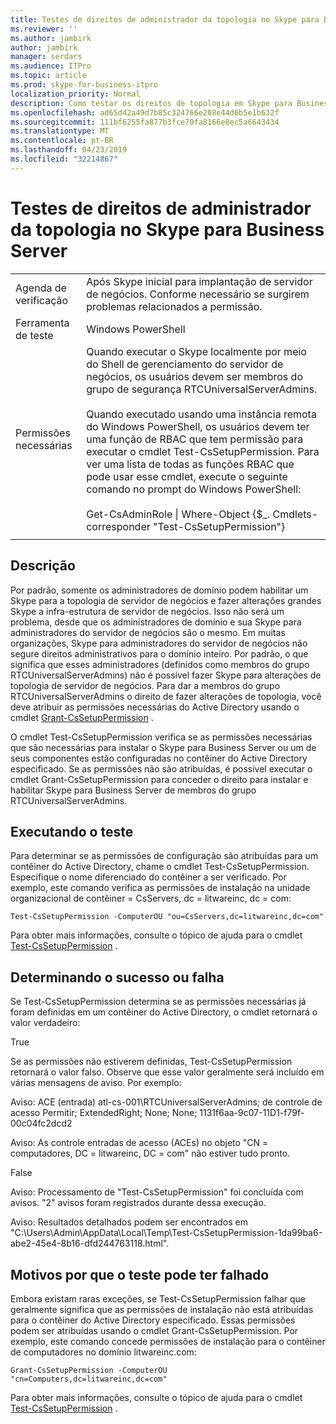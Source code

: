 ```yaml
---
title: Testes de direitos de administrador da topologia no Skype para Business Server
ms.reviewer: ''
ms.author: jambirk
author: jambirk
manager: serdars
ms.audience: ITPro
ms.topic: article
ms.prod: skype-for-business-itpro
localization_priority: Normal
description: Como testar os direitos de topologia em Skype para Business Server
ms.openlocfilehash: ad65d42a49d7b85c324766e208e44d6b5e1b632f
ms.sourcegitcommit: 111bf6255fa877b3fce70fa8166e8ec5a6643434
ms.translationtype: MT
ms.contentlocale: pt-BR
ms.lasthandoff: 04/23/2019
ms.locfileid: "32214867"
---
```

# <a name="testing-admin-topology-rights-in-skype-for-business-server"></a>Testes de direitos de administrador da topologia no Skype para Business Server

| | |
|--|--|
|Agenda de verificação|Após Skype inicial para implantação de servidor de negócios. Conforme necessário se surgirem problemas relacionados a permissão.|
|Ferramenta de teste|Windows PowerShell|
|Permissões necessárias|Quando executar o Skype localmente por meio do Shell de gerenciamento do servidor de negócios, os usuários devem ser membros do grupo de segurança RTCUniversalServerAdmins.<br/><br/>Quando executado usando uma instância remota do Windows PowerShell, os usuários devem ter uma função de RBAC que tem permissão para executar o cmdlet Test-CsSetupPermission. Para ver uma lista de todas as funções RBAC que pode usar esse cmdlet, execute o seguinte comando no prompt do Windows PowerShell:<br/><br/>Get-CsAdminRole \| Where-Object {$_. Cmdlets-corresponder "Test-CsSetupPermission"}|
|||

## <a name="description"></a>Descrição

Por padrão, somente os administradores de domínio podem habilitar um Skype para a topologia de servidor de negócios e fazer alterações grandes Skype a infra-estrutura de servidor de negócios. Isso não será um problema, desde que os administradores de domínio e sua Skype para administradores do servidor de negócios são o mesmo. Em muitas organizações, Skype para administradores do servidor de negócios não segure direitos administrativos para o domínio inteiro. Por padrão, o que significa que esses administradores (definidos como membros do grupo RTCUniversalServerAdmins) não é possível fazer Skype para alterações de topologia de servidor de negócios. Para dar a membros do grupo RTCUniversalServerAdmins o direito de fazer alterações de topologia, você deve atribuir as permissões necessárias do Active Directory usando o cmdlet [Grant-CsSetupPermission](https://docs.microsoft.com/en-us/powershell/module/skype/Grant-CsSetupPermission) .
 
O cmdlet Test-CsSetupPermission verifica se as permissões necessárias que são necessárias para instalar o Skype para Business Server ou um de seus componentes estão configuradas no contêiner do Active Directory especificado. Se as permissões não são atribuídas, é possível executar o cmdlet Grant-CsSetupPermission para conceder o direito para instalar e habilitar Skype para Business Server de membros do grupo RTCUniversalServerAdmins.

## <a name="running-the-test"></a>Executando o teste

Para determinar se as permissões de configuração são atribuídas para um contêiner do Active Directory, chame o cmdlet Test-CsSetupPermission. Especifique o nome diferenciado do contêiner a ser verificado. Por exemplo, este comando verifica as permissões de instalação na unidade organizacional de contêiner = CsServers, dc = litwareinc, dc = com:

`Test-CsSetupPermission -ComputerOU "ou=CsServers,dc=litwareinc,dc=com"`

Para obter mais informações, consulte o tópico de ajuda para o cmdlet [Test-CsSetupPermission](https://docs.microsoft.com/en-us/powershell/module/skype/Test-CsSetupPermission) .

## <a name="determining-success-or-failure"></a>Determinando o sucesso ou falha

Se Test-CsSetupPermission determina se as permissões necessárias já foram definidas em um contêiner do Active Directory, o cmdlet retornará o valor verdadeiro:

True 

Se as permissões não estiverem definidas, Test-CsSetupPermission retornará o valor falso. Observe que esse valor geralmente será incluído em várias mensagens de aviso. Por exemplo:

Aviso: ACE (entrada) atl-cs-001\RTCUniversalServerAdmins; de controle de acesso Permitir; ExtendedRight; None; None; 1131f6aa-9c07-11D1-f79f-00c04fc2dcd2 

Aviso: As controle entradas de acesso (ACEs) no objeto "CN = computadores, DC = litwareinc, DC = com" não estiver tudo pronto. 

False 

Aviso: Processamento de "Test-CsSetupPermission" foi concluída com avisos. "2" avisos foram registrados durante dessa execução. 

Aviso: Resultados detalhados podem ser encontrados em "C:\Users\Admin\AppData\Local\Temp\Test-CsSetupPermission-1da99ba6-abe2-45e4-8b16-dfd244763118.html". 

## <a name="reasons-why-the-test-might-have-failed"></a>Motivos por que o teste pode ter falhado

Embora existam raras exceções, se Test-CsSetupPermission falhar que geralmente significa que as permissões de instalação não está atribuídas para o contêiner do Active Directory especificado. Essas permissões podem ser atribuídas usando o cmdlet Grant-CsSetupPermission. Por exemplo, este comando concede permissões de instalação para o contêiner de computadores no domínio litwareinc.com:

`Grant-CsSetupPermission -ComputerOU "cn=Computers,dc=litwareinc,dc=com"`

Para obter mais informações, consulte o tópico de ajuda para o cmdlet [Test-CsSetupPermission](https://docs.microsoft.com/en-us/powershell/module/skype/Test-CsSetupPermission) .
